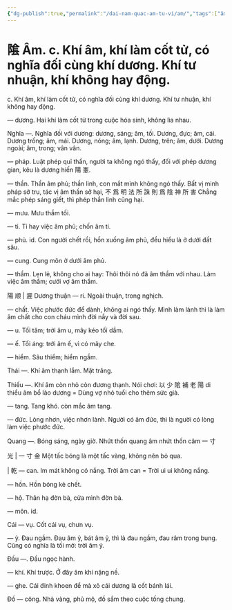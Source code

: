 ```yaml
---
{"dg-publish":true,"permalink":"/dai-nam-quac-am-tu-vi/am/","tags":["âm-tự-vị"],"created":"2025-08-16T13:46:43.083+07:00"}
---
```


# 隂 Âm. c. Khí âm, khí làm cốt tử, có nghĩa đối cùng khí dương. Khí tư nhuận, khí không hay động.

c. Khí âm, khí làm cốt tử, có nghĩa đối cùng khí dương. Khí tư nhuận, khí không hay động.


— dương. Hai khí làm cốt tử trong cuộc hóa sinh, không lìa nhau.

Nghĩa —. Nghĩa đối với dương: dương, sáng; âm, tối. Dương, đực; âm, cái. Dương trống; âm, mái. Dương, nóng; âm, lạnh. Dương, trên; âm, dưới. Dương ngoài; âm, trong; vân vân.

— pháp. Luật phép quỉ thần, người ta không ngó thấy, đối với phép dương gian, kêu là dương hiến 陽 憲.

— thần. Thần âm phủ; thần linh, con mắt mình không ngó thấy. Bất vị minh pháp sở tru, tác vị âm thần sở hại, 不 爲 明 法 所 誅 則 爲 陰 神 所 害 Chẳng mắc phép sáng giết, thì phép thần linh cũng hại.

— mưu. Mưu thầm tối.

— ti. Ti hay việc âm phủ; chốn âm ti.

— phủ. id. Con người chết rồi, hồn xuống âm phủ, đều hiểu là ở dưới đất sâu.

— cung. Cung môn ở dưới âm phủ.

— thầm. Lẹn lẻ, không cho ai hay: Thôi thôi nó đã âm thầm với nhau. Làm việc âm thầm; cưới vợ âm thầm.

陽 顺 | 遲 Dương thuận ― ri. Ngoài thuận, trong nghịch.

— chất. Việc phước đức để dành, không ai ngó thấy. Mình làm lành thì là làm âm chất cho con cháu mình đời nầy và đời sau.

— u. Tối tăm; trời âm u, mây kéo tối dầm.

— ế. Tối áng: trới âm ế, vì có mây che.

— hiểm. Sâu thiểm; hiểm ngầm.

Thái —. Khí âm thạnh lắm. Mặt trăng.

Thiếu —. Khí âm còn nhỏ còn đương thạnh. Nói chơi: 以 少 隂 補 老 陽 di thiểu âm bổ lảo dương = Dùng vợ nhỏ tuổi cho thêm sức già.

— tang. Tang khó. còn mắc âm tang.

— đức. Lòng nhơn, việc nhơn lành. Người có âm đức, thì là người có lòng làm việc phước đức.

Quang —. Bóng sáng, ngày giờ. Nhứt thốn quang âm nhứt thốn câm 一 寸

光 | 一 寸 金 Một tấc bóng là một tấc vàng, không nên bỏ qua.

| 乾 — can. Im mát không có nắng. Trời âm can = Trời ui ui không nắng.

— hồn. Hồn bóng kẻ chết.

— hộ. Thân hạ đờn bà, cửa mình đờn bà.

— môn. id.

Cái — vụ. Cốt cái vụ, chưn vụ.

— ỷ. Đau ngầm. Đau âm ỷ, bát âm ỷ, thì là đau ngầm, đau râm trong bụng. Cũng có nghĩa là tối mờ: trời âm ỷ.

Đầu —. Đầu ngọc hành.

— khí. Khí trược. Ở đây âm khí nặng nề.

— ghe. Cái đinh khoen để mà xỏ cái dương là cốt bánh lái.

Đồ — công. Nhà vàng, phủ mộ, đồ sắm theo cuộc tống chung.